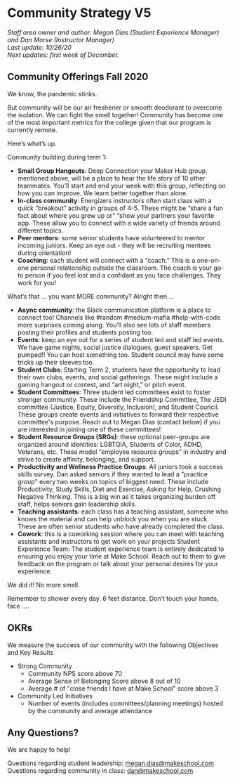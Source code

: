 # Community Strategy V5  
*Staff area owner and author: Megan Dias (Student Experience Manager) and Dan Morse (Instructor Manager)* <br>
*Last update: 10/26/20* <br>
*Next updates: first week of December.* <br>

## Community Offerings Fall 2020

We know, the pandemic stinks. 

But community will be our air freshener or smooth deodorant to overcome the isolation. We can fight the smell together! Community has become one of the most important metrics for the college given that our program is currently remote.

Here’s what’s up.

Community building during term 1:
* **Small Group Hangouts**: Deep Connection your Maker Hub group, mentioned above, will be a place to hear the life story of 10 other teammates. You’ll start and end your week with this group, reflecting on how you can improve. We learn better together than alone.
* **In-class community**: Energizers instructors often start class with a quick “breakout” activity in groups of 4-5. These might be “share a fun fact about where you grew up or” “show your partners your favorite app. These allow you to connect with a wide variety of friends around different topics.
* **Peer mentors**: some senior students have volunteered to mentor incoming juniors. Keep an eye out - they will be recruiting mentees during orientation!
* **Coaching**: each student will connect with a “coach.” This is a one-on-one personal relationship outside the classroom. The coach is your go-to person if you feel lost and a confidant as you face challenges. They work for you!

What’s that … you want MORE community? Alright then …

* **Async community**: the Slack communication platform is a place to connect too! Channels like #random #medium-mafia #help-with-code more surprises coming along. You’ll also see lots of staff members posting their profiles and students posting too.
* **Events**: keep an eye out for a series of student led and staff led events. We have game nights, social justice dialogues, guest speakers. Get pumped!! You can host something too. Student council may have some tricks up their sleeves too.
* **Student Clubs**: Starting Term 2, students have the opportunity to lead their own clubs, events, and social gatherings. These might include a gaming hangout or contest, and “art night,” or pitch event.
* **Student Committees**: Three student led committees exist to foster stronger community. These include the Friendship Committee, The JEDI committee (Justice, Equity, Diversity, Inclusion), and Student Council. These groups create events and initiatives to forward their respective committee's purpose. Reach out to Megan Dias (contact below) if you are interested in joining one of these committees!
* **Student Resource Groups (SRGs)**: these optional peer-groups are organized around identities: LGBTQIA, Students of Color, ADHD, Veterans, etc. These model “employee resource groups” in industry and strive to create affinity, belonging, and support.
* **Productivity and Wellness Practice Groups**: All juniors took a success skills survey. Dan asked seniors if they wanted to lead a "practice group" every two weeks on topics of biggest need. These include Productivity, Study Skills, Diet and Exercise, Asking for Help, Crushing Negative Thinking. This is a big win as it takes organizing burden off staff, helps seniors gain leadership skills.
* **Teaching assistants**: each class has a teaching assistant, someone who knows the material and can help unblock you when you are stuck. These are often senior students who have already completed the class.
* **Cowork**: this is a coworking session where you can meet with teaching assistants and instructors to get work on your projects
Student Experience Team: The student experience team is entirely dedicated to ensuring you enjoy your time at Make School. Reach out to them to give feedback on the program or talk about your personal desires for your experience.

We did it! No more smell.

Remember to shower every day. 6 feet distance. Don’t touch your hands, face ….

## OKRs
We measure the success of our community with the following Objectives and Key Results
- Strong Community
  - Community NPS score above 70
  - Average Sense of Belonging Score above 8 out of 10
  - Average # of "close friends I have at Make School" score above 3
- Community Led Initiatives
  - Number of events (includes committees/planning meetings) hosted by the community and average attendance

## Any Questions?

We are happy to help!

Questions regarding student leadership: megan.dias@makeschool.com <br>
Questions regarding community in class: dan@makeschool.com 

